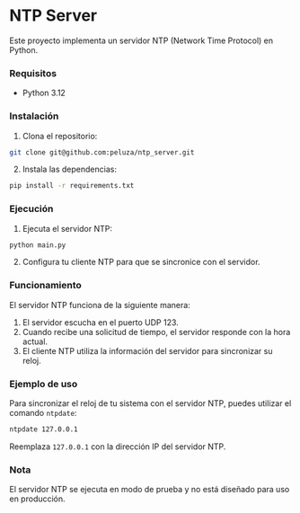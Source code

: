 # NTP Server
Este proyecto implementa un servidor NTP (Network Time Protocol) en Python.

### Requisitos

* Python 3.12

### Instalación

1. Clona el repositorio:
```bash
git clone git@github.com:peluza/ntp_server.git
```

2. Instala las dependencias:
```bash
pip install -r requirements.txt
```

### Ejecución

1. Ejecuta el servidor NTP:
```bash
python main.py
```

2. Configura tu cliente NTP para que se sincronice con el servidor.

### Funcionamiento

El servidor NTP funciona de la siguiente manera:

1. El servidor escucha en el puerto UDP 123.
2. Cuando recibe una solicitud de tiempo, el servidor responde con la hora actual.
3. El cliente NTP utiliza la información del servidor para sincronizar su reloj.

### Ejemplo de uso

Para sincronizar el reloj de tu sistema con el servidor NTP, puedes utilizar el comando `ntpdate`:

```bash
ntpdate 127.0.0.1
```

Reemplaza `127.0.0.1` con la dirección IP del servidor NTP.

### Nota

El servidor NTP se ejecuta en modo de prueba y no está diseñado para uso en producción.
